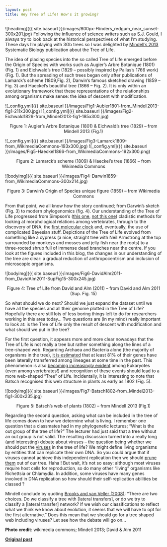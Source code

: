 ```yaml
---
layout: post
title: Hey Tree of Life! How's it growing?
---
```


![headimg]({{ site.baseurl }}/images/800px-Flinders_redgum_near_sunset-300x201.jpg)
Following the influence of science writers such as S.J. Gould, I always try to look back at the historical perspectives of what I’m studying. These days I’m playing with 3Gb trees so I was delighted by [Mindell’s 2013](http://sysbio.oxfordjournals.org/content/early/2013/01/03/sysbio.sys115.full.pdf+html) Systematic Biology publication about the Tree of Life.

The idea of placing species into the so called Tree of Life emerged before the Origin of Species with works such as Augier’s Arbre Botanique (1801) (Fig. 1) and Eichwald’s tree (1829 – possibly inspired by Pallas’s 1766 work) (Fig. 1). But the spreading of such trees began only after publications of Lamarck’s scheme (1809,Fig. 2), Darwin’s famous sketched drawing (1859 – Fig. 3) and Haeckel’s beautiful tree (1866 – Fig. 2). It is only within an evolutionary framework that these representations of the relationships among organisms make sense: the idea of descent with modification.

![_config.yml]({{ site.baseurl }}/images/Fig1-Aubier1801-from_Mindell2013-fig1-211x300.jpg)
![_config.yml]({{ site.baseurl }}/images/Fig2-Eichwald1829-from_Mindel2013-fig1-185x300.jpg)

<center>Figure 1: Augier’s Arbre Botanique (1801) & Eichwald’s tree (1829) – from Mindell 2013 (Fig.1)</center>

![_config.yml]({{ site.baseurl }}/images/Fig3-Lamarck1809-from_WikimediaCommons-193x300.jpg)
![_config.yml]({{ site.baseurl }}/images/Fig5-Haeckel1866-from_WikimediaCommons-192x300.png)

<center>Figure 2: Lamarck’s scheme (1809) & Haeckel’s tree (1866) – from Wikimedia Commons</center>

![bodyimg]({{ site.baseurl }}/images/Fig4-Darwin1859-from_WikimediaCommons-300x214.jpg)

<center>Figure 3: Darwin’s Origin of Species unique figure (1859) – from Wikimedia Commons</center>

From that point, we all know how the story continued; from Darwin’s sketch (Fig. 3) to modern phylogenomics (fig. 4). Our understanding of the Tree of Life progressed from Simpson’s ([this one](http://en.wikipedia.org/wiki/George_Gaylord_Simpson), [not this one](http://en.wikipedia.org/wiki/Homer_Simpson)) cladistic methods for looking at morphological relations among vertebrates, through to the discovery of DNA, the [first molecular clock](http://www.sciencedirect.com/science/article/pii/0022519365900834) and, eventually, the use of complicated Bayesian stuff. Depictions of the Tree of Life evolved from something like a cypress (a nice, straight tree with Neil Armstrong at the top surrounded by monkeys and mosses and jelly fish near the roots) to a three-rooted shrub full of immense dead branches near the centre. If you look at the figures included in this  blog, the changes in our understanding of the tree are clear: a gradual reduction of anthropocentrism and inclusion of  microscopic organisms.

![bodyimg]({{ site.baseurl }}/images/Fig6-DavidAlm2011-from_DavidAlm2011-SupFig15-300x245.jpg)

<center>Figure 4: Tree of Life from David and Alm (2011) – from David and Alm 2011 (Sup. Fig. 15)</center>

So what should we do next? Should we just expand the dataset until we have all the species and all their genome plotted in the Tree of Life? Hopefully there are still lots of less boring things left to do for researchers working in this area today… Two questions are (in my mind) really important to look at: is the Tree of Life only the result of descent  with modification and what should we put in the tree?

For the first question, it appears more and more clear nowadays that the Tree of Life is not really a tree but rather something along the lines of a tree-shaped web. Regarding Archaea and Bacteria alone (the majority of organisms in the tree), [it is estimated](http://www.pnas.org/content/105/29/10039.short) that at least 81% of their genes have been laterally transferred among lineages at some time in the past. This phenomenon is also [becoming increasingly evident](http://www.annualreviews.org/doi/full/10.1146/annurev-genet-110711-155529) among Eukaryotes (even among vertebrates!) and recognition of these events should lead to a more web-shaped “Tree” of Life. Incidentally, it is interesting to note that Batsch recognised this web structure in plants as early as 1802 (Fig. 5).

![bodyimg]({{ site.baseurl }}/images/Fig7-Batsch1802-from_Mindel2013-fig1-300x235.jpg)

<center>Figure 5: Batsch’s web of plants (1802) – from Mindell 2013 (Fig.1)</center>

Regarding the second question, asking what can be included in the tree of life comes down to how we determine what is living. I remember one question that a classmates had in my phylogenetic lectures; “What is the out group of the tree of life?” The lecturer had just said that a tree without an out group is not valid. The resulting discussion turned into a really long (and interesting) debate about viruses – the question being whether we should put the [viruses](http://www.sciencedirect.com/science/article/pii/S0022519309004895) in the tree of life? We might define living organisms by entities that can replicate their own DNA. So you could argue that if viruses cannot achieve this independent replication then we should [prune them](http://www.nature.com/nrmicro/journal/v7/n4/abs/nrmicro2108.html) out of our tree. Haha ! But wait, it’s not so easy: although most viruses require host cells for reproduction, so do many other “living” organisms like Richettsia or Chlamydia. In addition, some viruses have many genes involved in DNA replication so how should their self-replication abilities be classed ?

Mindell conclude by quoting [Brooks and van Veller (2008)](http://www.bioone.org/doi/abs/10.3417/2006017): “There are two choices. Do we classify a tree with [lateral transfers], or do we try to classify a [lateral transfer] network? If we wish our classifications to reflect what we think we know about evolution, it seems that we will have to opt for the first alternative.” Does this mean that we should go for a tree shaped web including viruses? Let see how the debate will go on…


**Photo credit**: wikimedia commons; Mindell 2013; David & Alm 2011

**[Original post](http://www.ecoevoblog.com/2013/01/11/hey-tree-of-life-hows-it-growing/)**
